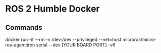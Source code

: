 
# ROS 2 Humble Docker

## Commands
docker run -it --rm -v /dev:/dev --privileged --net=host microros/micro-ros-agent:iron serial --dev [YOUR BOARD PORT] -v6

